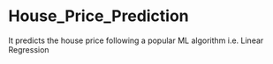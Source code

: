 # House_Price_Prediction
It predicts the house price following a popular ML algorithm i.e. Linear Regression
